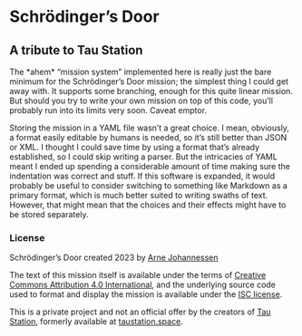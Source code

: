 # Schrödinger’s Door

## A tribute to Tau Station

The \*ahem\* “mission system” implemented here is really just the bare
minimum for the Schrödinger’s Door mission; the simplest thing I could
get away with. It supports some branching, enough for this quite linear
mission. But should you try to write your own mission on top of this
code, you’ll probably run into its limits very soon. Caveat emptor.

Storing the mission in a YAML file wasn’t a great choice. I mean,
obviously, a format easily editable by humans is needed, so it’s still
better than JSON or XML. I thought I could save time by using a format
that’s already established, so I could skip writing a parser. But the
intricacies of YAML meant I ended up spending a considerable amount of
time making sure the indentation was correct and stuff. If this software
is expanded, it would probably be useful to consider switching to
something like Markdown as a primary format, which is much better suited
to writing swaths of text. However, that might mean that the choices and
their effects might have to be stored separately.

### License

Schrödinger’s Door created 2023 by
[Arne Johannessen](https://arne.johannessen.de)

The text of this mission itself is available under the terms of
[Creative Commons Attribution 4.0 International](https://creativecommons.org/licenses/by/4.0/),
and the underlying source code used to format and display the
mission is available under the
[ISC license](https://github.com/johannessen/schrodingers-door/blob/main/LICENSE).

This is a private project and not an official offer by the creators of
[Tau Station](https://www.kickstarter.com/projects/1246097605/tau-station-the-mmo-biblio-rpg),
formerly available
at [taustation.space](https://taustation.space).
